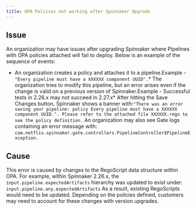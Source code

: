 ```yaml
---
title: OPA Policies not working after Spinnaker Upgrade 
---
```


## Issue
An organization may have issues after upgrading Spinnaker where Pipelines with OPA policies attached will fail to deploy.
Below is an example of the sequence of events:
* An organization creates a policy and attaches it to a pipeline.Example - ```"Every pipeline must have a XXXXXX component UUID".```* The organization tries to modify this pipeline, but an error arises even if the change is valid on a previous version of Spinnaker.Example - Successful tests in 2.26.x may not succeed in 2.27.x* After hitting the Save Changes button, Spinnaker shows a banner with:```"There was an error saving your pipeline: policy Every pipeline must have a XXXXXX component UUID.". Please refer to the attached file XXXXXX.rego to see the policy definition.```
An organization may also see Gate logs containing an error message with:
```com.netflix.spinnaker.gate.controllers.PipelineController$PipelineException.```

## Cause
This error is caused by changes to the RegoScript data structure within OPA.
For example, within Spinnaker 2.26.x, the ```input.pipeline.expectedArtifacts``` hierarchy was updated to exist under: ```input.pipeline.any.expectedArtifacts```
As a result, existing RegoScripts would need to be updated. Depending on the policies defined, customers may need to account for these changes with version upgrades.  

